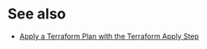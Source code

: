 # See also

* [Apply a Terraform Plan with the Terraform Apply Step](../../cd-advanced/terraform-category/run-a-terraform-plan-with-the-terraform-apply-step.md)


